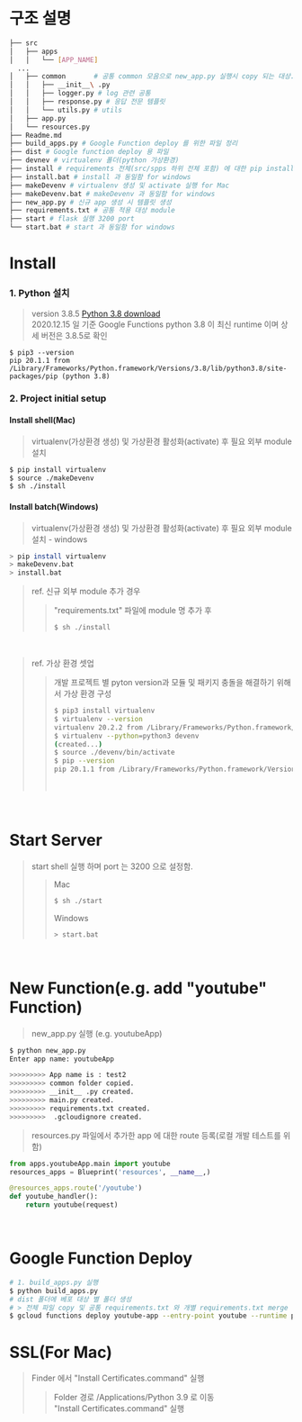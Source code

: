 # 구조 설명
```bash
├── src
│   ├── apps
│   │   └── [APP_NAME]
  ...
│   ├── common       # 공통 common 모음으로 new_app.py 실행시 copy 되는 대상.
│   │   ├── __init__\ .py
│   │   ├── logger.py # log 관련 공통
│   │   ├── response.py # 응답 전문 템플릿
│   │   └── utils.py # utils
│   ├── app.py
│   └── resources.py
├── Readme.md
├── build_apps.py # Google Function deploy 를 위한 파일 정리
├── dist # Google function deploy 용 파일
├── devnev # virtualenv 폴더(python 가상환경)
├── install # requirements 전체(src/spps 하위 전체 포함) 에 대한 pip install -r 실행 for Mac
├── install.bat # install 과 동일함 for windows
├── makeDevenv # virtualenv 생성 및 activate 실행 for Mac
├── makeDevenv.bat # makeDevenv 과 동일함 for windows
├── new_app.py # 신규 app 생성 시 템플릿 생성
├── requirements.txt # 공통 적용 대상 module
├── start # flask 실행 3200 port
└── start.bat # start 과 동일함 for windows
```
# Install
### 1. Python 설치  
> version 3.8.5 [Python 3.8 download](https://www.python.org/downloads/release/python-385/)  
> 2020.12.15 일 기준 Google Functions python 3.8 이 최신 runtime 이며 상세 버전은 3.8.5로 확인
```terminal
$ pip3 --version
pip 20.1.1 from /Library/Frameworks/Python.framework/Versions/3.8/lib/python3.8/site-packages/pip (python 3.8)
```
### 2. Project initial setup
#### Install shell(Mac)
> virtualenv(가상환경 생성) 및 가상환경 활성화(activate) 후 필요 외부 module 설치
```zsh
$ pip install virtualenv
$ source ./makeDevenv
$ sh ./install
```
#### Install batch(Windows)
> virtualenv(가상환경 생성) 및 가상환경 활성화(activate) 후 필요 외부 module 설치 - windows
```bash
> pip install virtualenv
> makeDevenv.bat
> install.bat
```
> ref. 신규 외부 module 추가 경우
>> "requirements.txt" 파일에 module 명 추가 후 
>> ```zsh
>> $ sh ./install
>> ```

<br>

> ref. 가상 환경 셋업  
>> 개발 프로젝트 별 pyton version과 모듈 및 패키지 충돌을 해결하기 위해서 가상 환경 구성  
>> ```zsh
>> $ pip3 install virtualenv
>> $ virtualenv --version
>> virtualenv 20.2.2 from /Library/Frameworks/Python.framework/Versions/3.8/lib/python3.8/site-packages/virtualenv/__init__.py
>> $ virtualenv --python=python3 devenv
>> (created...)
>> $ source ./devenv/bin/activate
>> $ pip --version
>> pip 20.1.1 from /Library/Frameworks/Python.framework/Versions/3.8/lib/python3.8/site-packages/pip (python 3.8)
>> ```
>> <br>

<br>

# Start Server
> start shell 실행 하며 port 는 3200 으로 설정함.
>> Mac
>> ```zsh
>> $ sh ./start
>> ```
>> Windows
>> ```bash
>> > start.bat
>> ```

<br>

# New Function(e.g. add "youtube" Function)
> new_app.py 실행 (e.g. youtubeApp)
```bash
$ python new_app.py
Enter app name: youtubeApp

>>>>>>>>> App name is : test2
>>>>>>>>> common folder copied.
>>>>>>>>> __init__ .py created.
>>>>>>>>> main.py created.
>>>>>>>>> requirements.txt created.
>>>>>>>>>  .gcloudignore created.
```
> resources.py 파일에서 추가한 app 에 대한 route 등록(로컬 개발 테스트를 위함)
```python
from apps.youtubeApp.main import youtube
resources_apps = Blueprint('resources', __name__,)

@resources_apps.route('/youtube')
def youtube_handler():
    return youtube(request)
```

<br>

# Google Function Deploy
```bash
# 1. build_apps.py 실행
$ python build_apps.py
# dist 폴더에 베포 대상 별 폴더 생성
# > 전체 파일 copy 및 공통 requirements.txt 와 개별 requirements.txt merge 진행 됨
$ gcloud functions deploy youtube-app --entry-point youtube --runtime python38 --trigger-http --ingress-settings internal-and-gclb --region asia-northeast3
```

# SSL(For Mac)
> Finder 에서 "Install Certificates.command" 실행
>> Folder 경로 /Applications/Python 3.9 로 이동  
>> "Install Certificates.command" 실행